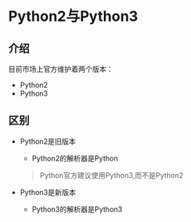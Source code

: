 # Python2与Python3

## 介绍

目前市场上官方维护着两个版本：

* Python2
* Python3



## 区别

* Python2是旧版本

  * Python2的解析器是Python

  > Python官方建议使用Python3,而不是Python2

* Python3是新版本

  * Python3的解析器是Python3